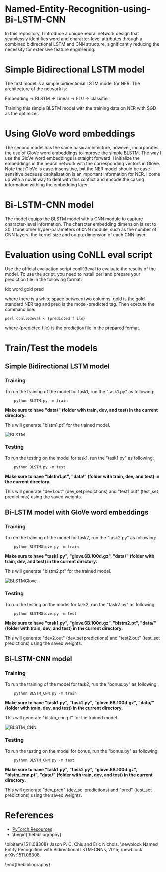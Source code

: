 # Named-Entity-Recognition-using-Bi-LSTM-CNN
In this repository, I introduce a unique neural network design that seamlessly identifies word and character-level attributes through a combined bidirectional LSTM and CNN structure, significantly reducing the necessity for extensive feature engineering.

# Simple Bidirectional LSTM model

The first model is a simple bidirectional LSTM model for NER. The architecture of the network is:

Embedding → BLSTM → Linear → ELU → classifier

Training this simple BLSTM model with the training data on NER with SGD as the optimizer.

# Using GloVe word embeddings

The second model has the same basic architecture, however, incorporates the use of GloVe word embeddings to improve the simple BLSTM. The way I use the GloVe word embeddings is straight forward: I initialize the embeddings in the neural network with the corresponding vectors in GloVe. Note that GloVe is case-insensitive, but the NER model should be case-sensitive because capitalization is an important information for NER. I come up with a novel way to deal with this conflict and encode the casing information withing the embedding layer.

# Bi-LSTM-CNN model

The model equips the BLSTM model with a CNN module to capture character-level information. The character embedding dimension is set to 30. I tune other hyper-parameters of CNN module, such as the number of CNN layers, the kernel size and output dimension of each CNN layer.

# Evaluation using CoNLL eval script

Use the official evaluation script conll03eval to evaluate the results of the model. To use the script, you need to install perl and prepare your prediction file in the following format:

idx word gold pred

where there is a white space between two columns. gold is the gold-standard NER tag and pred is the model-predicted tag. Then execute the command line:
```
perl conll03eval < {predicted f ile}
```
where {predicted file} is the prediction file in the prepared format.


# Train/Test the models

## Simple Bidirectional LSTM model

### Training 

To run the training of the model for task1, run the "task1.py" as following:

```
    python BLSTM.py -m train
```


**Make sure to have "data/" (folder with train, dev, and test) in the current directory.**

This will generate "blstm1.pt" for the trained model.

![BLSTM](https://user-images.githubusercontent.com/22619455/232166868-c3380239-491f-44c4-b856-b44bd50b3470.png)

### Testing 

To run the testing on the model for task1, run the "task1.py" as following:

```
    python BLSTM.py -m test
```

**Make sure to have "blstm1.pt", "data/" (folder with train, dev, and test) in the current directory.**

This will generate "dev1.out" (dev_set predictions) and "test1.out" (test_set predictions) using the saved weights.

## Bi-LSTM model with GloVe word embeddings

### Training 

To run the training of the model for task2, run the "task2.py" as following:

```
    python BLSTMGlove.py -m train
```

**Make sure to have "task1.py", "glove.6B.100d.gz", "data/" (folder with train, dev, and test) in the current directory.**

This will generate "blstm2.pt" for the trained model.

![BLSTMGlove](https://user-images.githubusercontent.com/22619455/232166893-f890fa44-fd5b-46e6-af6f-99da24c0d041.png)

### Testing 

To run the testing on the model for task2, run the "task2.py" as following:

```
    python BLSTMGlove.py -m test
```

**Make sure to have "task1.py", "glove.6B.100d.gz", "blstm2.pt", "data/" (folder with train, dev, and test) in the current directory.**

This will generate "dev2.out" (dev_set predictions) and "test2.out" (test_set predictions) using the saved weights.


## Bi-LSTM-CNN model

### Training 

To run the training of the model for task2, run the "bonus.py" as following:
```
    python BLSTM_CNN.py -m train
```

**Make sure to have "task1.py", "task2.py", "glove.6B.100d.gz", "data/" (folder with train, dev, and test) in the current directory.**

This will generate "blstm_cnn.pt" for the trained model.

![BLSTM_CNN](https://user-images.githubusercontent.com/22619455/232166915-71f0eefb-b5cc-47b2-bdee-6c4e2a4ecb44.png)

### Testing 

To run the testing on the model for bonus, run the "bonus.py" as following:
```
    python BLSTM_CNN.py -m test
```

**Make sure to have "task1.py", "task2.py", "glove.6B.100d.gz", "blstm_cnn.pt", "data/" (folder with train, dev, and test) in the current directory.**

This will generate "dev_pred" (dev_set predictions) and "pred" (test_set predictions) using the saved weights.

# References

- [PyTorch Resources](https://pytorch.org/docs/stable/nn.html)
- \begin{thebibliography}

\bibitem{1511.08308}
Jason P. C. Chiu and Eric Nichols.
\newblock Named Entity Recognition with Bidirectional LSTM-CNNs, 2015;
\newblock arXiv:1511.08308.

\end{thebibliography}
